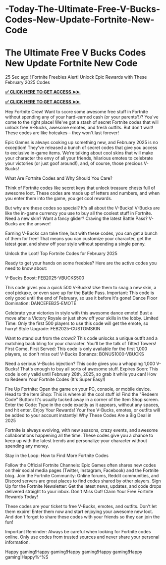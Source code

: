# -Today-The-Ultimate-Free-V-Bucks-Codes-New-Update-Fortnite-New-Code
# The Ultimate Free V Bucks Codes New Update Fortnite New Code

25 Sec ago!! Fortnite Freebies Alert! Unlock Epic Rewards with These February 2025 Codes

 
**[✅ CLICK HERE TO GET ACCESS ➤➤ ​​](https://xnproo.com/giftcards/)**

**[✅ CLICK HERE TO GET ACCESS ➤➤ ​​](https://xnproo.com/giftcards/)**
 

Hey Fortnite Crew! Want to score some awesome free stuff in Fortnite without spending any of your hard-earned cash (or your parents'!)? You've come to the right place! We've got a stash of secret Fortnite codes that will unlock free V-Bucks, awesome emotes, and fresh outfits. But don't wait! These codes are like hotcakes – they won't last forever!

 

Epic Games is always cooking up something new, and February 2025 is no exception! They've released a bunch of secret codes that give you access to exclusive in-game items. We're talking about cool skins that will make your character the envy of all your friends, hilarious emotes to celebrate your victories (or just goof around!), and, of course, those precious V-Bucks!

 

What Are Fortnite Codes and Why Should You Care?

Think of Fortnite codes like secret keys that unlock treasure chests full of awesome loot. These codes are made up of letters and numbers, and when you enter them into the game, you get cool rewards.

But why are these codes so special? It's all about the V-Bucks! V-Bucks are like the in-game currency you use to buy all the coolest stuff in Fortnite. Need a new skin? Want a fancy glider? Craving the latest Battle Pass? V-Bucks are the answer!

Earning V-Bucks can take time, but with these codes, you can get a bunch of them for free! That means you can customize your character, get the latest gear, and show off your style without spending a single penny.

Unlock the Loot! Top Fortnite Codes for February 2025

Ready to get your hands on some freebies? Here are the active codes you need to know about:

V-Bucks Boost: FEB2025-VBUCKS500

This code gives you a quick 500 V-Bucks! Use them to snag a new skin, a cool pickaxe, or even save up for the Battle Pass.
Important: This code is only good until the end of February, so use it before it's gone!
Dance Floor Domination: DANCEFEB25-EMOTE

Celebrate your victories in style with this awesome dance emote! Bust a move after a Victory Royale or just show off your skills in the lobby.
Limited Time: Only the first 500 players to use this code will get the emote, so hurry!
Style Upgrade: FEB2025-CUSTOMSKIN

Want to stand out from the crowd? This code unlocks a unique outfit and a matching back bling for your character. You'll be the talk of Tilted Towers!
First Come, First Served: This code is only available for the first 1,000 players, so don't miss out!
V-Bucks Bonanza: BONUS1000-VBUCKS

Need a serious V-Bucks injection? This code gives you a whopping 1,000 V-Bucks! That's enough to buy all sorts of awesome stuff.
Expires Soon: This code is only valid until February 28th, 2025, so grab it while you can!
How to Redeem Your Fortnite Codes (It's Super Easy!)

Fire Up Fortnite: Open the game on your PC, console, or mobile device.
Head to the Item Shop: This is where all the cool stuff is!
Find the "Redeem Code" Button: It's usually tucked away in a corner of the Item Shop screen.
Enter the Code: Type in the code exactly as it appears, without any spaces, and hit enter.
Enjoy Your Rewards! Your free V-Bucks, emotes, or outfits will be added to your account instantly!
Why These Codes Are a Big Deal in 2025

Fortnite is always evolving, with new seasons, crazy events, and awesome collaborations happening all the time. These codes give you a chance to keep up with the latest trends and personalize your character without spending any money.

Stay in the Loop: How to Find More Fortnite Codes

Follow the Official Fortnite Channels: Epic Games often shares new codes on their social media pages (Twitter, Instagram, Facebook) and the Fortnite blog.
Join the Fortnite Community: Online forums, Reddit communities, and Discord servers are great places to find codes shared by other players.
Sign Up for the Fortnite Newsletter: Get the latest news, updates, and code drops delivered straight to your inbox.
Don't Miss Out! Claim Your Free Fortnite Rewards Today!

These codes are your ticket to free V-Bucks, emotes, and outfits. Don't let them expire! Enter them now and start enjoying your awesome new loot. And don't forget to share these codes with your friends so they can join the fun!

Important Reminder: Always be careful when looking for Fortnite codes online. Only use codes from trusted sources and never share your personal information.

Happy gaming!Happy gaming!Happy gaming!Happy gaming!Happy gaming!Happy%^%S
